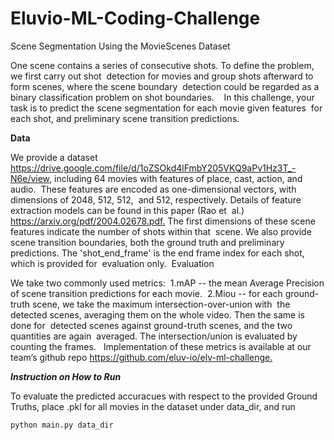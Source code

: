 # Eluvio-ML-Coding-Challenge

Scene‌ ‌Segmentation‌ ‌Using‌ ‌the‌ ‌MovieScenes‌ ‌Dataset‌ ‌

One‌ ‌scene‌ ‌contains‌ ‌a‌ ‌series‌ ‌of‌ ‌consecutive‌ ‌shots.‌ ‌To‌ ‌define‌ ‌the‌ ‌problem,‌ ‌we‌ ‌first‌ ‌carry‌
‌out‌ ‌shot‌ ‌ detection‌ ‌for‌ ‌movies‌ ‌and‌ ‌group‌ ‌shots‌ ‌afterward‌ ‌to‌ ‌form‌ ‌scenes,‌ ‌where‌ ‌the‌ ‌scene‌
‌boundary‌ ‌ detection‌ ‌could‌ ‌be‌ ‌regarded‌ ‌as‌ ‌a‌ ‌binary‌ ‌classification‌ ‌problem‌ ‌on‌ ‌shot‌ ‌boundaries.‌ ‌
‌ ‌ In‌ ‌this‌ ‌challenge,‌ ‌your‌ ‌task‌ ‌is‌ ‌to‌ ‌predict‌ ‌the‌ ‌scene‌ ‌segmentation‌ ‌for‌ ‌each‌ ‌movie‌ ‌given‌
‌features‌ ‌ for‌ ‌each‌ ‌shot,‌ ‌and‌ ‌preliminary‌ ‌scene‌ ‌transition‌ ‌predictions.‌ ‌

**Data‌** ‌

We‌ ‌provide‌ ‌a‌ ‌dataset‌ ‌‌https://drive.google.com/file/d/1oZSOkd4lFmbY205VKQ9aPv1Hz3T_-N6e/view‌,‌ ‌including‌ ‌64‌
‌movies‌ ‌with‌ ‌features‌ ‌of‌ ‌place,‌ ‌cast,‌ ‌action,‌ ‌and‌ ‌audio.‌ ‌ These‌ ‌features‌ ‌are‌ ‌encoded‌ ‌as‌
‌one-dimensional‌ ‌vectors,‌ ‌with‌ ‌dimensions‌ ‌of‌ ‌2048,‌ ‌512,‌ ‌512,‌ ‌ and‌ ‌512,‌ ‌respectively.‌ ‌Details‌ ‌of‌
‌feature‌ ‌extraction‌ ‌models‌ ‌can‌ ‌be‌ ‌found‌ ‌in‌ ‌this‌ ‌paper‌ ‌(Rao‌ ‌et‌ ‌ al.)
‌ https://arxiv.org/pdf/2004.02678.pdf‌.‌ ‌The‌ ‌first‌ ‌dimensions‌ ‌of‌ ‌these‌ ‌scene‌ ‌features‌ ‌indicate‌ ‌the‌
‌number‌ ‌of‌ ‌shots‌ ‌within‌ ‌that‌ ‌ scene.‌ ‌We‌ ‌also‌ ‌provide‌ ‌scene‌ ‌transition‌ ‌boundaries,‌ ‌both‌ ‌the‌
‌ground‌ ‌truth‌ ‌and‌ ‌preliminary‌ ‌ predictions.‌ ‌The‌ ‌'shot_end_frame'‌ ‌is‌ ‌the‌ ‌end‌ ‌frame‌ ‌index‌ ‌for‌
‌each‌ ‌shot,‌ ‌which‌ ‌is‌ ‌provided‌ ‌for‌ ‌ evaluation‌ ‌only.‌ ‌ Evaluation‌ ‌

We‌ ‌take‌ ‌two‌ ‌commonly‌ ‌used‌ ‌metrics:‌ ‌ 1.mAP‌ ‌--‌ ‌the‌ ‌mean‌ ‌Average‌ ‌Precision‌ ‌of‌ ‌scene‌ ‌transition‌
‌predictions‌ ‌for‌ ‌each‌ ‌movie.‌ ‌ 2.Miou‌ ‌--‌ ‌for‌ ‌each‌ ‌ground-truth‌ ‌scene,‌ ‌we‌ ‌take‌ ‌the‌ ‌maximum‌
‌intersection-over-union‌ ‌with‌ ‌ the‌ ‌detected‌ ‌scenes,‌ ‌averaging‌ ‌them‌ ‌on‌ ‌the‌ ‌whole‌ ‌video.‌ ‌Then‌ ‌the‌
‌same‌ ‌is‌ ‌done‌ ‌for‌ ‌ detected‌ ‌scenes‌ ‌against‌ ‌ground-truth‌ ‌scenes,‌ ‌and‌ ‌the‌ ‌two‌ ‌quantities‌ ‌are‌
‌again‌ ‌ averaged.‌ ‌The‌ ‌intersection/union‌ ‌is‌ ‌evaluated‌ ‌by‌ ‌counting‌ ‌the‌ ‌frames.‌ ‌ ‌ Implementation‌
‌of‌ ‌these‌ ‌metrics‌ ‌is‌ ‌available‌ ‌at‌ ‌our‌ ‌team’s‌ ‌github‌ ‌repo‌
‌‌https://github.com/eluv-io/elv-ml-challenge‌.‌ ‌

**_Instruction on How to Run_**

To evaluate the predicted accuracues with respect to the provided Ground Truths, place <imdb id>.pkl for all movies in
the dataset under data_dir, and run

`python main.py data_dir`
